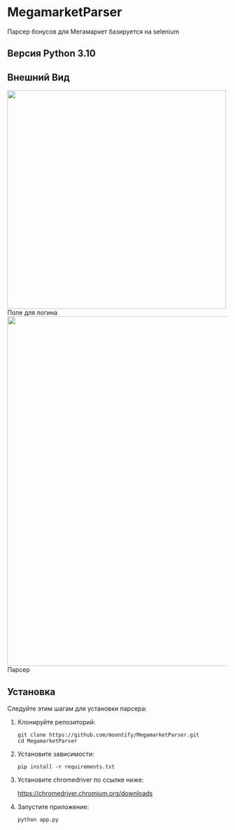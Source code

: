 # MegamarketParser
Парсер бонусов для Мегамаркет базируется на selenium

## Версия Python 3.10

## Внешний Вид

<img src="https://github.com/user-attachments/assets/36220fe9-0f22-4caa-bd95-84a0bb3c42d8" width="500">
Поле для логина

<img src="https://github.com/user-attachments/assets/d8091ce5-8fd6-41de-b4fc-bb0c6bf57c92" width="800">
Парсер


## Установка

Следуйте этим шагам для установки парсера:

1. Клонируйте репозиторий:
   ```
   git clone https://github.com/moontify/MegamarketParser.git
   cd MegamarketParser
   ```

2. Установите зависимости:
   ```
   pip install -r requirements.txt
   ```

3. Установите chromedriver по ссылке ниже:
   
   https://chromedriver.chromium.org/downloads


4. Запустите приложение:
   ```
   python app.py
   ```

